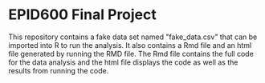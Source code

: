 # EPID600 Final Project

This repository contains a fake data set named "fake_data.csv" that can be imported into R to run the analysis. It also contains a Rmd file and an html file generated by running the RMD file. The Rmd file contains the full code for the data analysis and the html file displays the code as well as the results from running the code.

